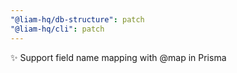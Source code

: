 ```yaml
---
"@liam-hq/db-structure": patch
"@liam-hq/cli": patch
---
```


✨ Support field name mapping with @map in Prisma
